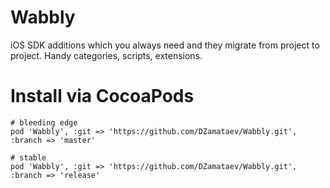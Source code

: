 Wabbly
======

iOS SDK additions which you always need and they migrate from project to project. Handy categories, scripts, extensions.


Install via CocoaPods
====================
```
# bleeding edge
pod 'Wabbly', :git => 'https://github.com/DZamataev/Wabbly.git', :branch => 'master'
```
```
# stable
pod 'Wabbly', :git => 'https://github.com/DZamataev/Wabbly.git', :branch => 'release'
```
